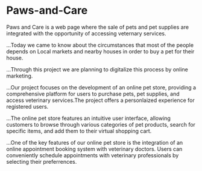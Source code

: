 # Paws-and-Care
Paws and Care is a web page where the sale of pets and pet supplies are integrated with the opportunity of accessing veternary services.                                                                                

...Today we came to know about the circumstances that most of the people depends on Local markets and nearby houses in order to buy a pet for their house.

...Through this project we are planning to digitalize this process by online marketing.

...Our project focuses on the development of an online pet store, providing a comprehensive platform for users to purchase pets, pet supplies, and access veterinary services.The project offers a personlaized experience for registered users.

...The online pet store features an intuitive user interface, allowing customers to browse through various categories of pet products, search for specific items, and add them to their virtual shopping cart.

...One of the key features of our online pet store is the integration of an online appointment booking system with veterinary doctors. Users can conveniently schedule appointments with veterinary professionals by selecting their preferrences.
